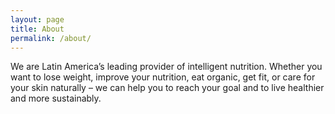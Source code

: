 ```yaml
---
layout: page
title: About
permalink: /about/
---
```

We are Latin America’s leading provider of intelligent nutrition. Whether you want to lose weight, improve your nutrition, eat 
organic, get fit, or care for your skin naturally – we can help you to reach your goal and to live healthier and more sustainably. 
